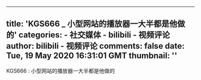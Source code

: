 
---
title: 'KGS666 _ 小型网站的播放器一大半都是他做的'
categories: 
    - 社交媒体
    - bilibili - 视频评论
author: bilibili - 视频评论
comments: false
date: Tue, 19 May 2020 16:31:01 GMT
thumbnail: ''
---

<div>   
KGS666 : 小型网站的播放器一大半都是他做的  
</div>
            